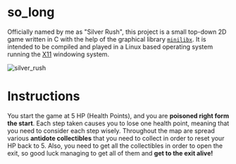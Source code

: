 # so_long

Officially named by me as "Silver Rush", this project is a small top-down 2D game written in C with the help of the graphical library [`minilibx`](https://github.com/42Paris/minilibx-linux).
It is intended to be compiled and played in a Linux based operating system running the [X11](https://x.org/wiki/) windowing system.

![silver_rush](https://user-images.githubusercontent.com/96696321/227514417-80b6ec27-3070-4724-8d5a-3183a0426936.gif)

# Instructions

You start the game at 5 HP (Health Points), and you are **poisoned right form the start**. Each step taken causes you to lose one health point, meaning that you need to consider each step wisely. Throughout the map are spread various **antidote collectibles** that you need to collect in order to reset your HP back to 5. Also, you need to get all the collectibles in order to open the exit, so good luck managing to get all of them and **get to the exit alive!**
